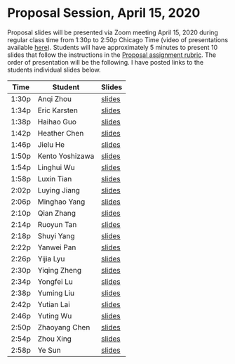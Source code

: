 # Proposal Session, April 15, 2020

Proposal slides will be presented via Zoom meeting April 15, 2020 during regular class time from 1:30p to 2:50p Chicago Time (video of presentations available [here](https://uchicago.zoom.us/rec/play/6JIsf7v6r2o3SdfE5ASDAfZ_W9W6Lqis0nUb-aUMzB7hU3gEZgekNbcRYLc5y8PA3qK4879I40KTfZ5J)). Students will have approximately 5 minutes to present 10 slides that follow the instructions in the [Proposal assignment rubric](https://github.com/UC-MACSS/persp-research-econ_Spr20/blob/master/Assignments/project-proposal.md). The order of presentation will be the following. I have posted links to the students individual slides below.

| Time  |   Student       | Slides |
|-------|-----------------|--------|
| 1:30p | Anqi Zhou       | [slides](https://github.com/Anqi-Zhou/persp-research-econ_Spr20/blob/master/Assignments/Proposal/proposal.pdf) |
| 1:34p | Eric Karsten    | [slides](https://github.com/ekarsten/persp-research-econ_Spr20/blob/master/Proposal/10_slide_presentation.pdf) |
| 1:38p | Haihao Guo      | [slides](https://github.com/hihowme/persp-research-econ_Spr20/blob/master/Proposal/proposal_haihao.pdf) |
| 1:42p | Heather Chen    | [slides](https://github.com/heathercchen/persp-research-econ_Spr20/blob/master/Proposal/proposal%20slides-Heather%20Chen.pdf) |
| 1:46p | Jielu He        | [slides](https://github.com/Leahjl/persp-research-econ_Spr20/blob/master/proposal/Does%20Illinois%20have%20a%20better%20energy%20profile%20than%20California.pdf) |
| 1:50p | Kento Yoshizawa | [slides](https://github.com/Kent0417/persp-research-econ_Spr20/blob/master/Proposal/Proposal_Kento.pdf) |
| 1:54p | Linghui Wu      | [slides](https://github.com/linghui-wu/persp-research-econ_Spr20/blob/master/Proposal/proposal_linghui_wu.pdf) |
| 1:58p | Luxin Tian      | [slides](https://github.com/luxin-tian/persp-research-econ_Spr20/blob/master/proposal/proposal_pre.pdf) |
| 2:02p | Luying Jiang    | [slides](https://github.com/luyingjiang/persp-research-econ_Spr20/blob/master/Proposal/Proposal_Luying_Jiang.pdf) |
| 2:06p | Minghao Yang    | [slides](https://github.com/WMhYang/persp-research-econ_Spr20/blob/master/Proposal/Proposal_Slides.pdf) |
| 2:10p | Qian Zhang      | [slides](https://github.com/timqzhang/persp-research-econ_Spr20/blob/master/Proposal/proposal_slide_Qian.pdf) |
| 2:14p | Ruoyun Tan      | [slides](https://github.com/RuoyunTan/persp-research-econ_Spr20/blob/master/Proposal/RuoyunTan_Proposal.pdf) |
| 2:18p | Shuyi Yang      | [slides](https://github.com/PAHADRIANUS/persp-research-econ_Spr20/blob/master/Proposal/Shuyi_Yang_Proposal_Slides.pdf) |
| 2:22p | Yanwei Pan      | [slides](https://github.com/Panyw97/persp-research-econ_Spr20/blob/master/Proposal/Proposal.pdf) |
| 2:26p | Yijia Lyu       | [slides](https://github.com/lulululugagaga/persp-research-econ_Spr20/blob/master/proposal/proposal_new.pdf) |
| 2:30p | Yiqing Zheng    | [slides](https://github.com/Yiqing-Zh/persp-research-econ_Spr20/blob/master/Proposal/proposal_YiqingZheng.pdf) |
| 2:34p | Yongfei Lu      | [slides](https://github.com/yongfeilu/persp-research-econ_Spr20/blob/master/Proposal/Proposal_Yongfei%20Lu.pdf) |
| 2:38p | Yuming Liu      | [slides](https://github.com/ChivLiu/persp-research-econ_Spr20/blob/master/Proposal/YumingLiu%2BProposal.pdf) |
| 2:42p | Yutian Lai      | [slides](https://github.com/yutianlai/persp-research-econ_Spr20/blob/master/Proposal/YutianLai_Proposal.pdf) |
| 2:46p | Yuting Wu       | [slides](https://github.com/wu-yt/persp-research-econ_Spr20/blob/master/Proposal/Media%20Bias%20for%20the%20Coronavirus.pdf) |
| 2:50p | Zhaoyang Chen   | [slides](https://github.com/bazirou/persp-research-econ_Spr20/blob/master/Proposal/Zhaoyang%20Chen%20Research%20Proposal.pdf) |
| 2:54p | Zhou Xing       | [slides](https://github.com/ZhouXing-19/persp-research-econ_Spr20/blob/master/proposal/per_proposal.pdf) |
| 2:58p | Ye Sun          | [slides](https://github.com/caibengbu/persp-research-econ_Spr20/blob/master/Proposal/slides.pdf) |
